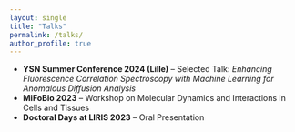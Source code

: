 ```yaml
---
layout: single
title: "Talks"
permalink: /talks/
author_profile: true
---
```


- **YSN Summer Conference 2024 (Lille)** – Selected Talk: *Enhancing Fluorescence Correlation Spectroscopy with Machine Learning for Anomalous Diffusion Analysis*
- **MiFoBio 2023** – Workshop on Molecular Dynamics and Interactions in Cells and Tissues
- **Doctoral Days at LIRIS 2023** – Oral Presentation
